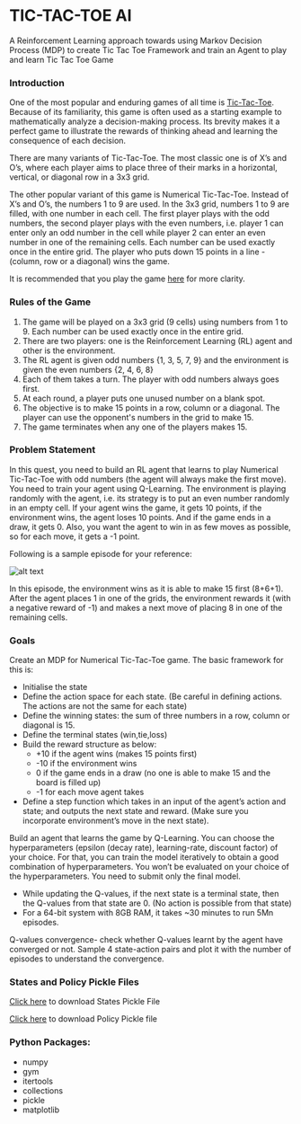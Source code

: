 # TIC-TAC-TOE AI
A Reinforcement Learning approach towards using Markov Decision Process (MDP) to create Tic Tac Toe Framework and train an Agent to play and learn Tic Tac Toe Game

### Introduction
One of the most popular and enduring games of all time is [Tic-Tac-Toe](https://www.youtube.com/watch?v=5SdW0_wTX5c). Because of its familiarity, this game is often used as a starting example to mathematically analyze a decision-making process. Its brevity makes it a perfect game to illustrate the rewards of thinking ahead and learning the consequence of each decision.

There are many variants of Tic-Tac-Toe. The most classic one is of X’s and O’s, where each player aims to place three of their marks in a horizontal, vertical, or diagonal row in a 3x3 grid.

The other popular variant of this game is Numerical Tic-Tac-Toe. Instead of X’s and O’s, the numbers 1 to 9 are used. In the 3x3 grid, numbers 1 to 9 are filled, with one number in each cell. The first player plays with the odd numbers, the second player plays with the even numbers, i.e. player 1 can enter only an odd number in the cell while player 2 can enter an even number in one of the remaining cells. Each number can be used exactly once in the entire grid. The player who puts down 15 points in a line - (column, row or a diagonal) wins the game.

It is recommended that you play the game [here](https://playtictactoe.org/) for more clarity.

### Rules of the Game 
1. The game will be played on a 3x3 grid (9 cells) using numbers from 1 to 9. Each number can be used exactly once in the entire grid.
2. There are two players: one is the Reinforcement Learning (RL) agent and other is the environment.
3. The RL agent is given odd numbers {1, 3, 5, 7, 9} and the environment is given the even numbers {2, 4, 6, 8}
4. Each of them takes a turn. The player with odd numbers always goes first.
5. At each round, a player puts one unused number on a blank spot.
6. The objective is to make 15 points in a row, column or a diagonal. The player can use the opponent's numbers in the grid to make 15.
7. The game terminates when any one of the players makes 15.


### Problem Statement

In this quest, you need to build an RL agent that learns to play Numerical Tic-Tac-Toe with odd numbers (the agent will always make the first move). You need to train your agent using Q-Learning. The environment is playing randomly with the agent, i.e. its strategy is to put an even number randomly in an empty cell. If your agent wins the game, it gets 10 points, if the environment wins, the agent loses 10 points. And if the game ends in a draw, it gets 0. Also, you want the agent to win in as few moves as possible, so for each move, it gets a -1 point.

Following is a sample episode for your reference:

![alt text](https://images.upgrad.com/084eb86a-ba5b-4d96-90ce-49695e71f370-Assignment3.png)

In this episode, the environment wins as it is able to make 15 first (8+6+1).  After the agent places 1 in one of the grids, the environment rewards it (with a negative reward of -1) and makes a next move of placing 8 in one of the remaining cells.

### Goals
Create an MDP for Numerical Tic-Tac-Toe game. The basic framework for this is:
- Initialise the state
- Define the action space for each state. (Be careful in defining actions. The actions are not the same for each state)
- Define the winning states: the sum of three numbers in a row, column or diagonal is 15.
- Define the terminal states (win,tie,loss)
- Build the reward structure as below:
  - +10 if the agent wins (makes 15 points first)
  - -10 if the environment wins
  - 0 if the game ends in a draw (no one is able to make 15 and the board is filled up)
  - -1 for each move agent takes
- Define a step function which takes in an input of the agent’s action and state; and outputs the next state and reward. (Make sure you incorporate environment’s move in the next state).

Build an agent that learns the game by Q-Learning. You can choose the hyperparameters (epsilon (decay rate), learning-rate, discount factor) of your choice. For that, you can train the model iteratively to obtain a good combination of hyperparameters. You won’t be evaluated on your choice of the hyperparameters. You need to submit only the final model. 
- While updating the Q-values, if the next state is a terminal state, then the Q-values from that state are 0. (No action is possible from that state)
- For a 64-bit system with 8GB RAM, it takes ~30 minutes to run 5Mn episodes.

Q-values convergence- check whether Q-values learnt by the agent have converged or not. Sample 4 state-action pairs and plot it with the number of episodes to understand the convergence.

### States and Policy Pickle Files

[Click here](https://drive.google.com/file/d/1AZqyj7b29HaAFDzPfQSvq6J8V6iZx8SY/view?usp=sharing) to download States Pickle File

[Click here](https://drive.google.com/file/d/154FnLcpcqfHYo1b-_B1ABkbeFZvyPZFS/view?usp=sharing) to download Policy Pickle file

### Python Packages:
- numpy
- gym
- itertools
- collections
- pickle
- matplotlib
